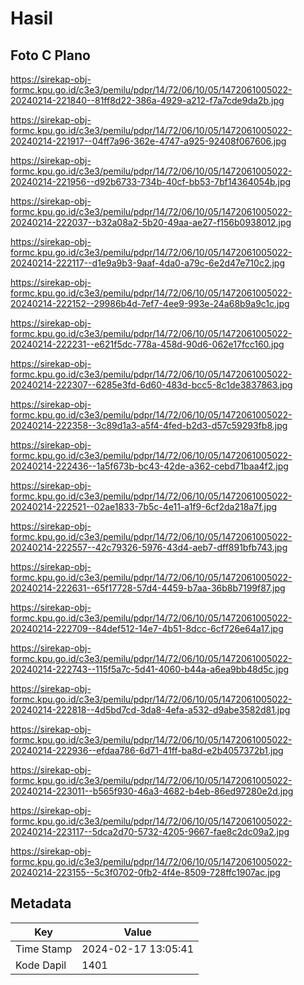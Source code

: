 # Hasil

## Foto C Plano

https://sirekap-obj-formc.kpu.go.id/c3e3/pemilu/pdpr/14/72/06/10/05/1472061005022-20240214-221840--81ff8d22-386a-4929-a212-f7a7cde9da2b.jpg

https://sirekap-obj-formc.kpu.go.id/c3e3/pemilu/pdpr/14/72/06/10/05/1472061005022-20240214-221917--04ff7a96-362e-4747-a925-92408f067606.jpg

https://sirekap-obj-formc.kpu.go.id/c3e3/pemilu/pdpr/14/72/06/10/05/1472061005022-20240214-221956--d92b6733-734b-40cf-bb53-7bf14364054b.jpg

https://sirekap-obj-formc.kpu.go.id/c3e3/pemilu/pdpr/14/72/06/10/05/1472061005022-20240214-222037--b32a08a2-5b20-49aa-ae27-f156b0938012.jpg

https://sirekap-obj-formc.kpu.go.id/c3e3/pemilu/pdpr/14/72/06/10/05/1472061005022-20240214-222117--d1e9a9b3-9aaf-4da0-a79c-6e2d47e710c2.jpg

https://sirekap-obj-formc.kpu.go.id/c3e3/pemilu/pdpr/14/72/06/10/05/1472061005022-20240214-222152--29986b4d-7ef7-4ee9-993e-24a68b9a9c1c.jpg

https://sirekap-obj-formc.kpu.go.id/c3e3/pemilu/pdpr/14/72/06/10/05/1472061005022-20240214-222231--e621f5dc-778a-458d-90d6-062e17fcc160.jpg

https://sirekap-obj-formc.kpu.go.id/c3e3/pemilu/pdpr/14/72/06/10/05/1472061005022-20240214-222307--6285e3fd-6d60-483d-bcc5-8c1de3837863.jpg

https://sirekap-obj-formc.kpu.go.id/c3e3/pemilu/pdpr/14/72/06/10/05/1472061005022-20240214-222358--3c89d1a3-a5f4-4fed-b2d3-d57c59293fb8.jpg

https://sirekap-obj-formc.kpu.go.id/c3e3/pemilu/pdpr/14/72/06/10/05/1472061005022-20240214-222436--1a5f673b-bc43-42de-a362-cebd71baa4f2.jpg

https://sirekap-obj-formc.kpu.go.id/c3e3/pemilu/pdpr/14/72/06/10/05/1472061005022-20240214-222521--02ae1833-7b5c-4e11-a1f9-6cf2da218a7f.jpg

https://sirekap-obj-formc.kpu.go.id/c3e3/pemilu/pdpr/14/72/06/10/05/1472061005022-20240214-222557--42c79326-5976-43d4-aeb7-dff891bfb743.jpg

https://sirekap-obj-formc.kpu.go.id/c3e3/pemilu/pdpr/14/72/06/10/05/1472061005022-20240214-222631--65f17728-57d4-4459-b7aa-36b8b7199f87.jpg

https://sirekap-obj-formc.kpu.go.id/c3e3/pemilu/pdpr/14/72/06/10/05/1472061005022-20240214-222709--84def512-14e7-4b51-8dcc-6cf726e64a17.jpg

https://sirekap-obj-formc.kpu.go.id/c3e3/pemilu/pdpr/14/72/06/10/05/1472061005022-20240214-222743--115f5a7c-5d41-4060-b44a-a6ea9bb48d5c.jpg

https://sirekap-obj-formc.kpu.go.id/c3e3/pemilu/pdpr/14/72/06/10/05/1472061005022-20240214-222818--4d5bd7cd-3da8-4efa-a532-d9abe3582d81.jpg

https://sirekap-obj-formc.kpu.go.id/c3e3/pemilu/pdpr/14/72/06/10/05/1472061005022-20240214-222936--efdaa786-6d71-41ff-ba8d-e2b4057372b1.jpg

https://sirekap-obj-formc.kpu.go.id/c3e3/pemilu/pdpr/14/72/06/10/05/1472061005022-20240214-223011--b565f930-46a3-4682-b4eb-86ed97280e2d.jpg

https://sirekap-obj-formc.kpu.go.id/c3e3/pemilu/pdpr/14/72/06/10/05/1472061005022-20240214-223117--5dca2d70-5732-4205-9667-fae8c2dc09a2.jpg

https://sirekap-obj-formc.kpu.go.id/c3e3/pemilu/pdpr/14/72/06/10/05/1472061005022-20240214-223155--5c3f0702-0fb2-4f4e-8509-728ffc1907ac.jpg


## Metadata

| Key        | Value               |
| ---------- | ------------------- |
| Time Stamp | 2024-02-17 13:05:41 |
| Kode Dapil | 1401                |



